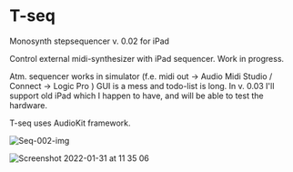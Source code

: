 # T-seq
Monosynth stepsequencer v. 0.02 for iPad 

Control external midi-synthesizer with iPad sequencer. 
Work in progress. 

Atm. sequencer works in simulator (f.e. midi out -> Audio Midi Studio / Connect -> Logic Pro )
GUI is a mess and todo-list is long. In v. 0.03 I'll support old iPad which I happen to have, and
will be able to test the hardware.

T-seq uses AudioKit framework.



![Seq-002-img](https://user-images.githubusercontent.com/93654870/151774647-28b84572-baa8-4654-861c-ed239b526dfc.jpg)

![Screenshot 2022-01-31 at 11 35 06](https://user-images.githubusercontent.com/93654870/151774682-04233b13-9380-4dc8-83c0-45486a354aec.png)
